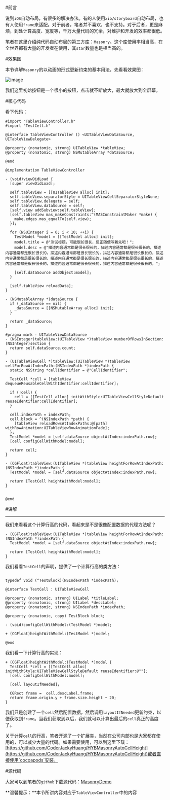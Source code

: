 #前言


说到`iOS`自动布局，有很多的解决办法。有的人使用`xib/storyboard`自动布局，也有人使用`frame`来适配。对于前者，笔者并不喜欢，也不支持。对于后者，更是麻烦，到处计算高度、宽度等，千万大量代码的冗余，对维护和开发的效率都很低。

笔者在这里介绍纯代码自动布局的第三方库：`Masonry`。这个库使用率相当高，在全世界都有大量的开发者在使用，其`star`数量也是相当高的。

#效果图

本节详解`Masonry`的以动画的形式更新约束的基本用法，先看看效果图：

![image](http://www.henishuo.com/wp-content/uploads/2015/11/6.gif)

我们这里初始按钮是一个很小的按钮，点击就不断放大，最大就放大到全屏幕。

#核心代码


看下代码：

```
#import "TableViewController.h"
#import "TestCell.h"

@interface TableViewController () <UITableViewDataSource, UITableViewDelegate>

@property (nonatomic, strong) UITableView *tableView;
@property (nonatomic, strong) NSMutableArray *dataSource;

@end

@implementation TableViewController

- (void)viewDidLoad {
  [super viewDidLoad];
  
  self.tableView = [[UITableView alloc] init];
  self.tableView.separatorStyle = UITableViewCellSeparatorStyleNone;
  self.tableView.delegate = self;
  self.tableView.dataSource = self;
  [self.view addSubview:self.tableView];
  [self.tableView mas_makeConstraints:^(MASConstraintMaker *make) {
    make.edges.mas_equalTo(self.view);
  }];
  
  for (NSUInteger i = 0; i < 10; ++i) {
    TestModel *model = [[TestModel alloc] init];
    model.title = @"测试标题，可能很长很长，反正随便写着先吧！";
    model.desc = @"描述内容通常都是很长很长的，描述内容通常都是很长很长的，描述内容通常都是很长很长的，描述内容通常都是很长很长的，描述内容通常都是很长很长的，描述内容通常都是很长很长的，描述内容通常都是很长很长的，描述内容通常都是很长很长的，描述内容通常都是很长很长的，描述内容通常都是很长很长的，描述内容通常都是很长很长的，";
    
    [self.dataSource addObject:model];
  }
  
  [self.tableView reloadData];
}

- (NSMutableArray *)dataSource {
  if (_dataSource == nil) {
    _dataSource = [[NSMutableArray alloc] init];
  }
  
  return _dataSource;
}

#pragma mark - UITableViewDataSource
- (NSInteger)tableView:(UITableView *)tableView numberOfRowsInSection:(NSInteger)section {
  return self.dataSource.count;
}

- (UITableViewCell *)tableView:(UITableView *)tableView cellForRowAtIndexPath:(NSIndexPath *)indexPath {
  static NSString *cellIdentifier = @"CellIdentifier";

  TestCell *cell = [tableView dequeueReusableCellWithIdentifier:cellIdentifier];
  
  if (!cell) {
    cell = [[TestCell alloc] initWithStyle:UITableViewCellStyleDefault reuseIdentifier:cellIdentifier];
  }
  
  cell.indexPath = indexPath;
  cell.block = ^(NSIndexPath *path) {
    [tableView reloadRowsAtIndexPaths:@[path] withRowAnimation:UITableViewRowAnimationFade];
  };
  TestModel *model = [self.dataSource objectAtIndex:indexPath.row];
  [cell configCellWithModel:model];
  
  return cell;
}

- (CGFloat)tableView:(UITableView *)tableView heightForRowAtIndexPath:(NSIndexPath *)indexPath {
  TestModel *model = [self.dataSource objectAtIndex:indexPath.row];
  
  return [TestCell heightWithModel:model];
}


@end
```

#讲解

---
我们来看看这个计算行高的代码，看起来是不是很像配置数据的代理方法呢？

```
- (CGFloat)tableView:(UITableView *)tableView heightForRowAtIndexPath:(NSIndexPath *)indexPath {
  TestModel *model = [self.dataSource objectAtIndex:indexPath.row];
  
  return [TestCell heightWithModel:model];
}
```

我们看看`TestCell`的声明，提供了一个计算行高的类方法：

```

typedef void (^TestBlock)(NSIndexPath *indexPath);

@interface TestCell : UITableViewCell

@property (nonatomic, strong) UILabel *titleLabel;
@property (nonatomic, strong) UILabel *descLabel;
@property (nonatomic, strong) NSIndexPath *indexPath;

@property (nonatomic, copy) TestBlock block;

- (void)configCellWithModel:(TestModel *)model;

+ (CGFloat)heightWithModel:(TestModel *)model;

@end
```

我们看一下计算行高的实现：

```
+ (CGFloat)heightWithModel:(TestModel *)model {
  TestCell *cell = [[TestCell alloc] initWithStyle:UITableViewCellStyleDefault reuseIdentifier:@""];
  [cell configCellWithModel:model];
  
  [cell layoutIfNeeded];
  
  CGRect frame =  cell.descLabel.frame;
  return frame.origin.y + frame.size.height + 20;
}
```

我们只是创建了一个`cell`然后配置数据，然后调用`layoutIfNeeded`更新约束，以便获取到`frame`。当我们获取到以后，我们就可以计算出最后的`cell`真正的高度了。

关于计算`cell`的行高，笔者开源了一个扩展类，当然在公司内部也是大家都在使用的，可以减少大量的代码。如果需要使用，可以到这里下载：[https://github.com/CoderJackyHuang/HYBMasonryAutoCellHeight](https://github.com/CoderJackyHuang/HYBMasonryAutoCellHeight)或者直接使用`cocoapods`安装。

#源代码

大家可以到笔者的`github`下载源代码：[MasonryDemo](https://github.com/CoderJackyHuang/MasonryDemo)

**温馨提示：**本节所讲内容对应于`TableViewController`中的内容
